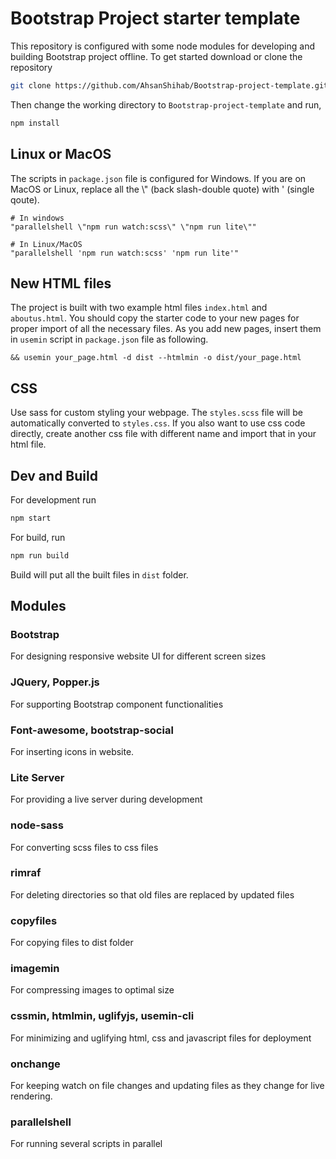 # Bootstrap Project starter template

This repository is configured with some node modules for developing and building Bootstrap project offline. To get started download or clone the repository

```bash
git clone https://github.com/AhsanShihab/Bootstrap-project-template.git
```

Then change the working directory to `Bootstrap-project-template` and run,

```bash
npm install
```

## Linux or MacOS
The scripts in `package.json` file is configured for Windows. If you are on MacOS or Linux, replace all the \\" (back slash-double quote) with \' (single qoute).
```
# In windows
"parallelshell \"npm run watch:scss\" \"npm run lite\""

# In Linux/MacOS
"parallelshell 'npm run watch:scss' 'npm run lite'"
```

## New HTML files
The project is built with two example html files `index.html` and `aboutus.html`. You should copy the starter code to your new pages for proper import of all the necessary files. As you add new pages, insert them in `usemin` script in `package.json` file as following.

```
&& usemin your_page.html -d dist --htmlmin -o dist/your_page.html
```

## CSS
Use sass for custom styling your webpage. The `styles.scss` file will be automatically converted to `styles.css`. If you also want to use css code directly, create another css file with different name and import that in your html file.

## Dev and Build

For development run
```bash
npm start
```

For build, run

```bash
npm run build
```

Build will put all the built files in `dist` folder.


## Modules
### Bootstrap
For designing responsive website UI for different screen sizes

### JQuery, Popper.js
For supporting Bootstrap component functionalities

### Font-awesome, bootstrap-social
For inserting icons in website.

### Lite Server
For providing a live server during development

### node-sass
For converting scss files to css files

### rimraf
For deleting directories so that old files are replaced by updated files

### copyfiles
For copying files to dist folder

### imagemin
For compressing images to optimal size

### cssmin, htmlmin, uglifyjs, usemin-cli
For minimizing and uglifying html, css and javascript files for deployment

### onchange
For keeping watch on file changes and updating files as they change for live rendering.

### parallelshell
For running several scripts in parallel
